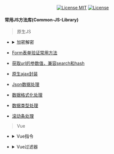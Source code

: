 <p align="center">
  <a href="https://www.skillnull.com"><img src="https://skillnull.com/others/images/brand/MIT.svg" alt="License MIT"></a>
    <a href="https://996.icu"><img src="https://img.shields.io/badge/link-996.icu-red.svg" alt="License"></a>
</p>

#### 常用JS方法库(Common-JS-Library)

> 原生JS
* <details>
  	<summary>加密解密</summary>
	
    - [base64](/Native-JavaScript/encryption-decryption/base64.js)	
  </details>
	
* [Form表单验证常用方法](/Native-JavaScript/form-validator.js)
* [获取url的参数值，兼容search和hash](/Native-JavaScript/url-param.js)
* [原生ajax封装](/Native-JavaScript/ajax.js)
* [Json数据处理](/Native-JavaScript/json-handle.js)
* [数据格式化处理](/Native-JavaScript/data-handle.js)
* [数据类型处理](/Native-JavaScript/data-type-handle.js)
* [滚动条处理](/Native-JavaScript/scroll-handle.js)

> Vue
* <details>
     <summary>Vue指令</summary>
     
	 - [点击元素外部关闭元素](/Vue/vue-directives/click-outside-to-close.js)
	 - [图片懒加载](/Vue/vue-directives/lazy-load-image.js)
 </details>

* <details>
     <summary>Vue过滤器</summary>
     
	 - [时间格式化](/Vue/vue-filter/time-format.js)
 </details>

